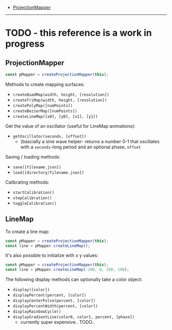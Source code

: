 
  - [ProjectionMapper](#projectionmapper)
---

# TODO - this reference is a work in progress

## ProjectionMapper

```javascript
const pMapper = createProjectionMapper(this);
```
  
Methods to create mapping surfaces:
* `createQuadMap(width, height, [resolution])`
* `createTriMap(width, height, [resolution])`
* `createPolyMap([numPoints])`
* `createBezierMap([numPoints])`
* `createLineMap([x0], [y0], [x1], [y1])`


Get the value of an oscillator (useful for LineMap animations):
* `getOscillator(seconds, [offset])`
  * (bascially a sine wave helper- returns a number 0-1 that oscillates with a `seconds`-long period and an optional phase, `offset`
  
Saving / loading methods:
* `save([filename.json])`
* `load([directory/filename.json])`
  
Calibrating methods:
* `startCalibration()`
* `stopCalibration()`
* `toggleCalibration()`
  


## LineMap

To create a line map:
```javascript
const pMapper = createProjectionMapper(this);
const line = pMapper.createLineMap();
```

It's also possible to initialize with x y values:
```javascript
const pMapper = createProjectionMapper(this);
const line = pMapper.createLineMap(-200, 0, 100, 100);
```

The following display methods can optionally take a color object:
* `display([color])`
* `displayPercent(percent, [color])`
* `displayCenterPulse(percent, [color])`
* `displayPercentWidth(percent, [color])`
* `displayRainbowCycle()`
* `displayGradientLine(color0, color1, percent, [phase])`
  * currently super expensive.. TODO..


